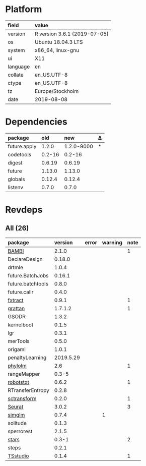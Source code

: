 # Platform

|field    |value                        |
|:--------|:----------------------------|
|version  |R version 3.6.1 (2019-07-05) |
|os       |Ubuntu 18.04.3 LTS           |
|system   |x86_64, linux-gnu            |
|ui       |X11                          |
|language |en                           |
|collate  |en_US.UTF-8                  |
|ctype    |en_US.UTF-8                  |
|tz       |Europe/Stockholm             |
|date     |2019-08-08                   |

# Dependencies

|package      |old    |new        |Δ  |
|:------------|:------|:----------|:--|
|future.apply |1.2.0  |1.2.0-9000 |*  |
|codetools    |0.2-16 |0.2-16     |   |
|digest       |0.6.19 |0.6.19     |   |
|future       |1.13.0 |1.13.0     |   |
|globals      |0.12.4 |0.12.4     |   |
|listenv      |0.7.0  |0.7.0      |   |

# Revdeps

## All (26)

|package                                |version   |error |warning |note |
|:--------------------------------------|:---------|:-----|:-------|:----|
|[BAMBI](problems.md#bambi)             |2.1.0     |      |        |1    |
|DeclareDesign                          |0.18.0    |      |        |     |
|drtmle                                 |1.0.4     |      |        |     |
|future.BatchJobs                       |0.16.1    |      |        |     |
|future.batchtools                      |0.8.0     |      |        |     |
|future.callr                           |0.4.0     |      |        |     |
|[fxtract](problems.md#fxtract)         |0.9.1     |      |        |1    |
|[grattan](problems.md#grattan)         |1.7.1.2   |      |        |1    |
|GSODR                                  |1.3.2     |      |        |     |
|kernelboot                             |0.1.5     |      |        |     |
|lgr                                    |0.3.1     |      |        |     |
|merTools                               |0.5.0     |      |        |     |
|origami                                |1.0.1     |      |        |     |
|penaltyLearning                        |2019.5.29 |      |        |     |
|[phylolm](problems.md#phylolm)         |2.6       |      |        |1    |
|rangeMapper                            |0.3-5     |      |        |     |
|[robotstxt](problems.md#robotstxt)     |0.6.2     |      |        |1    |
|RTransferEntropy                       |0.2.8     |      |        |     |
|[sctransform](problems.md#sctransform) |0.2.0     |      |        |1    |
|[Seurat](problems.md#seurat)           |3.0.2     |      |        |3    |
|[simglm](problems.md#simglm)           |0.7.4     |      |1       |     |
|solitude                               |0.1.3     |      |        |     |
|sperrorest                             |2.1.5     |      |        |     |
|[stars](problems.md#stars)             |0.3-1     |      |        |2    |
|steps                                  |0.2.1     |      |        |     |
|[TSstudio](problems.md#tsstudio)       |0.1.4     |      |        |1    |

